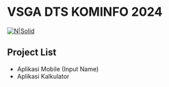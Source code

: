 # VSGA DTS KOMINFO 2024
[![N|Solid](https://pnm.ac.id/assets/img/top-logo.png)](https://ti.pnm.ac.id/)

## Project List
- Aplikasi Mobile (Input Name)
- Aplikasi Kalkulator
